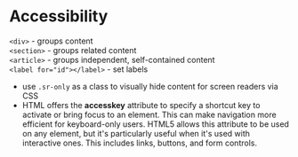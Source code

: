 # Accessibility

`<div>` - groups content  
`<section>` - groups related content  
`<article>` - groups independent, self-contained content  
`<label for="id"></label>` - set labels  

- use `.sr-only` as a class to visually hide content for screen readers via CSS
- HTML offers the **accesskey** attribute to specify a shortcut key to activate or bring focus to an element. This can make navigation more efficient for keyboard-only users. HTML5 allows this attribute to be used on any element, but it's particularly useful when it's used with interactive ones. This includes links, buttons, and form controls.